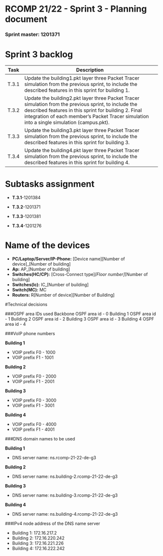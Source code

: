 RCOMP 21/22 - Sprint 3 - Planning document
===========================================
### Sprint master: 1201371
# Sprint 3 backlog


| Task  | Description  |
|---|---|
|  T.3.1 | Update the building1.pkt layer three Packet Tracer simulation from the previous sprint, to include the described features in this sprint for building 1.  |
| T.3.2  | Update the building2.pkt layer three Packet Tracer simulation from the previous sprint, to include the described features in this sprint for building 2. Final integration of each member’s Packet Tracer simulation into a single simulation (campus.pkt).  |
|  T.3.3 |  Update the building3.pkt layer three Packet Tracer simulation from the previous sprint, to include the described features in this sprint for building 3. |
| T.3.4  |  Update the building4.pkt layer three Packet Tracer simulation from the previous sprint, to include the described features in this sprint for building 4. |

# Subtasks assignment

* **T.3.1**-1201384

* **T.3.2**-1201371

* **T.3.3**-1201381

* **T.3.4**-1201276

# Name of the devices

* **PC/Laptop/Server/IP-Phone:** [Device name][Number of device]_[Number of building]
* **Ap:** AP_[Number of building]
* **Switches(HC/CP):** [Cross-Connect type]_[Floor number]_[Number of building]
* **Switches(Ic):** IC_[Number of building]
* **Switch(MC):** MC
* **Routers:** R[Number of device][Number of Building]

#Technical decisions

###OSPF area IDs used
Backbone OSPF area id - 0
Building 1 OSPF area id - 1
Building 2 OSPF area id - 2
Building 3 OSPF area id - 3
Building 4 OSPF area id - 4

###VoIP phone numbers

**Building 1**
* VOIP prefix F0 - 1000
* VOIP prefix F1 - 1001

**Building 2**
* VOIP prefix F0 - 2000
* VOIP prefix F1 - 2001

**Building 3**
* VOIP prefix F0 - 3000
* VOIP prefix F1 - 3001

**Building 4**
* VOIP prefix F0 - 4000
* VOIP prefix F1 - 4001

###DNS domain names to be used

**Building 1**
* DNS server name: ns.rcomp-21-22-de-g3

**Building 2**
* DNS server name: ns.building-2.rcomp-21-22-de-g3

**Building 3**
* DNS server name: ns.building-3.rcomp-21-22-de-g3

**Building 4**
* DNS server name: ns.building-4.rcomp-21-22-de-g3

###IPv4 node address of the DNS name server

* Building 1: 172.16.217.2
* Building 2: 172.16.220.242
* Building 3: 172.16.221.226
* Building 4: 172.16.222.242